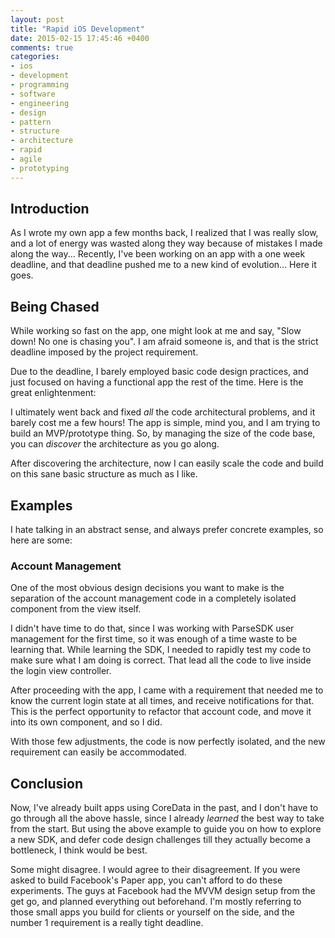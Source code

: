 ```yaml
---
layout: post
title: "Rapid iOS Development"
date: 2015-02-15 17:45:46 +0400
comments: true
categories: 
- ios
- development
- programming
- software
- engineering
- design
- pattern
- structure
- architecture
- rapid
- agile
- prototyping
---
```


## Introduction

As I wrote my own app a few months back, I realized that I was really slow, and a lot of energy was wasted along they way because of mistakes I made along the way... Recently, I've been working on an app with a one week deadline, and that deadline pushed me to a new kind of evolution... Here it goes.

## Being Chased

While working so fast on the app, one might look at me and say, "Slow down! No one is chasing you". I am afraid someone is, and that is the strict deadline imposed by the project requirement.

Due to the deadline, I barely employed basic code design practices, and just focused on having a functional app the rest of the time. Here is the great enlightenment:

I ultimately went back and fixed *all* the code architectural problems, and it barely cost me a few hours! The app is simple, mind you, and I am trying to build an MVP/prototype thing. So, by managing the size of the code base, you can *discover* the architecture as you go along.

After discovering the architecture, now I can easily scale the code and build on this sane basic structure as much as I like.

## Examples

I hate talking in an abstract sense, and always prefer concrete examples, so here are some:

### Account Management

One of the most obvious design decisions you want to make is the separation of the account management code in a completely isolated component from the view itself.

I didn't have time to do that, since I was working with ParseSDK user management for the first time, so it was enough of a time waste to be learning that. While learning the SDK, I needed to rapidly test my code to make sure what I am doing is correct. That lead all the code to live inside the login view controller.

After proceeding with the app, I came with a requirement that needed me to know the current login state at all times, and receive notifications for that. This is the perfect opportunity to refactor that account code, and move it into its own component, and so I did.

With those few adjustments, the code is now perfectly isolated, and the new requirement can easily be accommodated.

## Conclusion

Now, I've already built apps using CoreData in the past, and I don't have to go through all the above hassle, since I already *learned* the best way to take from the start. But using the above example to guide you on how to explore a new SDK, and defer code design challenges till they actually become a bottleneck, I think would be best.

Some might disagree. I would agree to their disagreement. If you were asked to build Facebook's Paper app, you can't afford to do these experiments. The guys at Facebook had the MVVM design setup from the get go, and planned everything out beforehand. I'm mostly referring to those small apps you build for clients or yourself on the side, and the number 1 requirement is a really tight deadline.
